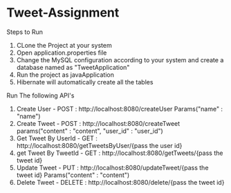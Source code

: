 # Tweet-Assignment

Steps to Run

1. CLone the Project at your system
2. Open application.properties file
3. Change the MySQL configuration according to your system and create a database named as "TweetApplication"
4. Run the project as javaApplication
5. Hibernate will automatically create all the tables

Run The following API's
1. Create User - POST : http://localhost:8080/createUser Params("name" : "name")
2. Create Tweet - POST : http://localhost:8080/createTweet params("content" : "content", "user_id" : "user_id")
3. Get Tweet By UserId - GET : http://localhost:8080/getTweetsByUser/{pass the user id}
4. get Tweet By TweetId - GET : http://localhost:8080/getTweets/{pass the tweet id}
5. Update Tweet - PUT : http://localhost:8080/updateTweet/{pass the tweet id} Params("content" : "content")
6. Delete Tweet - DELETE : http://localhost:8080/delete/{pass the tweet id}
